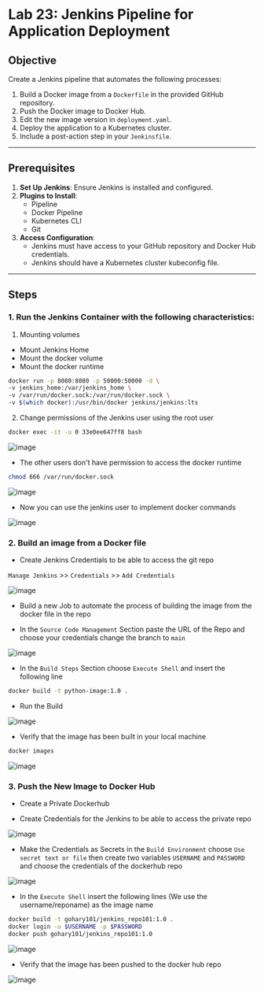 # Lab 23: Jenkins Pipeline for Application Deployment  

## Objective  
Create a Jenkins pipeline that automates the following processes:  
1. Build a Docker image from a `Dockerfile` in the provided GitHub repository.  
2. Push the Docker image to Docker Hub.  
3. Edit the new image version in `deployment.yaml`.  
4. Deploy the application to a Kubernetes cluster.  
5. Include a post-action step in your `Jenkinsfile`.  

---

## Prerequisites  

1. **Set Up Jenkins**: Ensure Jenkins is installed and configured.  
2. **Plugins to Install**:  
   - Pipeline  
   - Docker Pipeline  
   - Kubernetes CLI  
   - Git  
3. **Access Configuration**:  
   - Jenkins must have access to your GitHub repository and Docker Hub credentials.  
   - Jenkins should have a Kubernetes cluster kubeconfig file.  

---

## Steps  

### 1. Run the Jenkins Container with the following characteristics: 

1. Mounting volumes
- Mount Jenkins Home
- Mount the docker volume
- Mount the docker runtime

```bash
docker run -p 8080:8080 -p 50000:50000 -d \
-v jenkins_home:/var/jenkins_home \
-v /var/run/docker.sock:/var/run/docker.sock \
-v $(which docker):/usr/bin/docker jenkins/jenkins:lts
```
2. Change permissions of the Jenkins user using the root user

```bash
docker exec -it -u 0 33e0ee647ff8 bash
```
![image](https://github.com/user-attachments/assets/8d3658f1-58b4-451e-a9f6-b06774b3b82e)

- The other users don't have permission to access the docker runtime

```bash
chmod 666 /var/run/docker.sock
```

![image](https://github.com/user-attachments/assets/36b506cf-6efe-4588-bbb3-b782e16fdd25)

- Now you can use the jenkins user to implement docker commands

![image](https://github.com/user-attachments/assets/349d13a0-55f4-42a8-8384-c2bc5a1e6cdd)

### 2. Build an image from a Docker file 

- Create Jenkins Credentials to be able to access the git repo

`Manage Jenkins` >> `Credentials` >> `Add Credentials`

![image](https://github.com/user-attachments/assets/5bdb8b1e-1db7-4d94-a371-90c0753de1bd)

- Build a new Job to automate the process of building the image from the docker file in the repo

- In the `Source Code Management` Section paste the URL of the Repo and choose your credentials change the branch to `main`

![image](https://github.com/user-attachments/assets/58cba648-0e09-4916-9af2-44fafbcd0618)

- In the `Build Steps` Section choose `Execute Shell` and insert the following line

```bash
docker build -t python-image:1.0 .
```

- Run the Build

![image](https://github.com/user-attachments/assets/a390d516-1b1c-4b60-b7a3-f3eaae7f9008)

- Verify that the image has been built in your local machine

```bash
docker images
```

![image](https://github.com/user-attachments/assets/5afe4a52-c72c-4b82-b53d-8c0b85c5a745)

### 3. Push the New Image to Docker Hub

- Create a Private Dockerhub
  
- Create Credentials for the Jenkins to be able to access the private repo

![image](https://github.com/user-attachments/assets/9bf464ba-d9e6-4993-a601-d44c8d2edc6c)

- Make the Credentials as Secrets in the `Build Environment` choose `Use secret text or file` then create two variables `USERNAME` and `PASSWORD` and choose the credentials of the dockerhub repo

![image](https://github.com/user-attachments/assets/b82c5237-3cdb-44db-85e8-fe0b289dcb6e)

- In the `Execute Shell` insert the following lines (We use the username/reponame) as the image name

```bash
docker build -t gohary101/jenkins_repo101:1.0 .
docker login -u $USERNAME -p $PASSWORD
docker push gohary101/jenkins_repo101:1.0
```

![image](https://github.com/user-attachments/assets/405a2bd1-3eb7-4722-8a7c-732d48b7ed89)

- Verify that the image has been pushed to the docker hub repo

![image](https://github.com/user-attachments/assets/ee0d3e20-eafc-401f-b004-34df0de76136)

